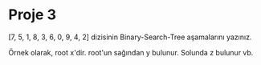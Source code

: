 # Proje 3

[7, 5, 1, 8, 3, 6, 0, 9, 4, 2] dizisinin Binary-Search-Tree aşamalarını yazınız.

Örnek olarak, root x'dir. root'un sağından y bulunur. Solunda z bulunur vb.